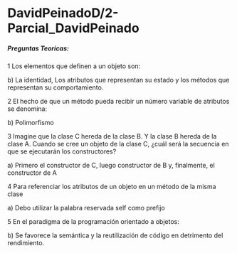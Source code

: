 # DavidPeinadoD/2-Parcial_DavidPeinado

##### Preguntas Teoricas:

1 Los elementos que definen a un objeto son:

b) La identidad, Los atributos que representan su estado y los métodos que representan su comportamiento.

2 El hecho de que un método pueda recibir un número variable de atributos se denomina:

b) Polimorfismo

3 Imagine que la clase C hereda de la clase B. Y la clase B hereda de la clase A. Cuando se cree un objeto de la clase C, ¿cuál será la secuencia en que se ejecutarán los constructores?

a) Primero el constructor de C, luego constructor de B y, finalmente, el constructor de A


4 Para referenciar los atributos de un objeto en un método de la misma clase

a) Debo utilizar la palabra reservada self como prefijo


5 En el paradigma de la programación orientado a objetos:

b) Se favorece la semántica y la reutilización de código en detrimento del rendimiento.
